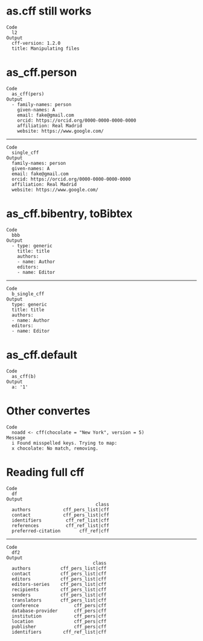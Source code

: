 # as.cff still works

    Code
      l2
    Output
      cff-version: 1.2.0
      title: Manipulating files

# as_cff.person

    Code
      as_cff(pers)
    Output
      - family-names: person
        given-names: A
        email: fake@gmail.com
        orcid: https://orcid.org/0000-0000-0000-0000
        affiliation: Real Madrid
        website: https://www.google.com/

---

    Code
      single_cff
    Output
      family-names: person
      given-names: A
      email: fake@gmail.com
      orcid: https://orcid.org/0000-0000-0000-0000
      affiliation: Real Madrid
      website: https://www.google.com/

# as_cff.bibentry, toBibtex

    Code
      bbb
    Output
      - type: generic
        title: title
        authors:
        - name: Author
        editors:
        - name: Editor

---

    Code
      b_single_cff
    Output
      type: generic
      title: title
      authors:
      - name: Author
      editors:
      - name: Editor

# as_cff.default

    Code
      as_cff(b)
    Output
      a: '1'

# Other convertes

    Code
      noadd <- cff(chocolate = "New York", version = 5)
    Message
      i Found misspelled keys. Trying to map:
      x chocolate: No match, removing.

# Reading full cff

    Code
      df
    Output
                                     class
      authors            cff_pers_list|cff
      contact            cff_pers_list|cff
      identifiers         cff_ref_list|cff
      references          cff_ref_list|cff
      preferred-citation       cff_ref|cff

---

    Code
      df2
    Output
                                    class
      authors           cff_pers_list|cff
      contact           cff_pers_list|cff
      editors           cff_pers_list|cff
      editors-series    cff_pers_list|cff
      recipients        cff_pers_list|cff
      senders           cff_pers_list|cff
      translators       cff_pers_list|cff
      conference             cff_pers|cff
      database-provider      cff_pers|cff
      institution            cff_pers|cff
      location               cff_pers|cff
      publisher              cff_pers|cff
      identifiers        cff_ref_list|cff

